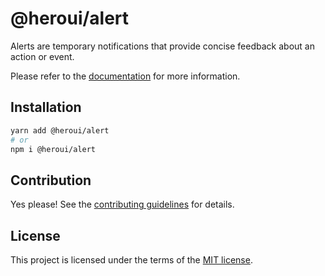 # @heroui/alert

Alerts are temporary notifications that provide concise feedback about an action or event.

Please refer to the [documentation](https://nextui.org/docs/components/alert) for more information.

## Installation

```sh
yarn add @heroui/alert
# or
npm i @heroui/alert
```

## Contribution

Yes please! See the
[contributing guidelines](https://github.com/nextui-org/nextui/blob/master/CONTRIBUTING.md)
for details.

## License

This project is licensed under the terms of the
[MIT license](https://github.com/nextui-org/nextui/blob/master/LICENSE).
